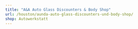 ```yaml
---
title: "A&A Auto Glass Discounters & Body Shop"
url: /houston/aunda-auto-glass-discounters-und-body-shop/
shop: Autowerkstatt
---
```

